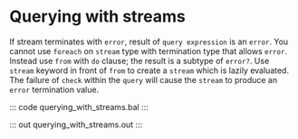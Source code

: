 # Querying with streams

If stream terminates with `error`, result of `query expression` is an `error`. You cannot use `foreach` on `stream` type with termination type that allows `error`. Instead use `from` with `do` clause; the result is a subtype of `error?`. Use `stream` keyword in front of `from` to create a `stream` which is lazily evaluated. The failure of `check` within the `query` will cause the `stream` to produce an `error` termination value.

::: code querying_with_streams.bal :::

::: out querying_with_streams.out :::